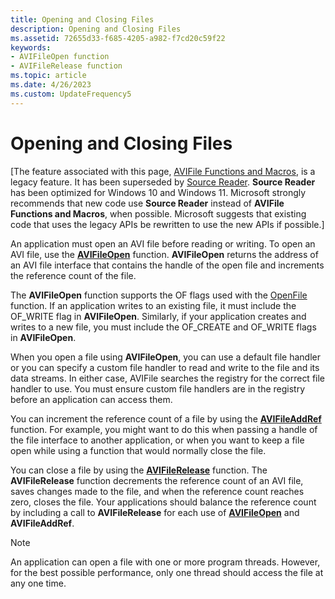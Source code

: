 ```yaml
---
title: Opening and Closing Files
description: Opening and Closing Files
ms.assetid: 72655d33-f685-4205-a982-f7cd20c59f22
keywords:
- AVIFileOpen function
- AVIFileRelease function
ms.topic: article
ms.date: 4/26/2023
ms.custom: UpdateFrequency5
---
```


# Opening and Closing Files

\[The feature associated with this page, [AVIFile Functions and Macros](/windows/win32/multimedia/avifile-functions-and-macros), is a legacy feature. It has been superseded by [Source Reader](/windows/win32/medfound/source-reader). **Source Reader** has been optimized for Windows 10 and Windows 11. Microsoft strongly recommends that new code use **Source Reader** instead of **AVIFile Functions and Macros**, when possible. Microsoft suggests that existing code that uses the legacy APIs be rewritten to use the new APIs if possible.\]

An application must open an AVI file before reading or writing. To open an AVI file, use the [**AVIFileOpen**](/windows/desktop/api/Vfw/nf-vfw-avifileopen) function. **AVIFileOpen** returns the address of an AVI file interface that contains the handle of the open file and increments the reference count of the file.

The **AVIFileOpen** function supports the OF flags used with the [OpenFile](/windows/win32/api/winbase/nf-winbase-openfile) function. If an application writes to an existing file, it must include the OF\_WRITE flag in **AVIFileOpen**. Similarly, if your application creates and writes to a new file, you must include the OF\_CREATE and OF\_WRITE flags in **AVIFileOpen**.

When you open a file using **AVIFileOpen**, you can use a default file handler or you can specify a custom file handler to read and write to the file and its data streams. In either case, AVIFile searches the registry for the correct file handler to use. You must ensure custom file handlers are in the registry before an application can access them.

You can increment the reference count of a file by using the [**AVIFileAddRef**](/windows/desktop/api/Vfw/nf-vfw-avifileaddref) function. For example, you might want to do this when passing a handle of the file interface to another application, or when you want to keep a file open while using a function that would normally close the file.

You can close a file by using the [**AVIFileRelease**](/windows/desktop/api/Vfw/nf-vfw-avifilerelease) function. The **AVIFileRelease** function decrements the reference count of an AVI file, saves changes made to the file, and when the reference count reaches zero, closes the file. Your applications should balance the reference count by including a call to **AVIFileRelease** for each use of [**AVIFileOpen**](/windows/desktop/api/Vfw/nf-vfw-avifileopen) and **AVIFileAddRef**.

> [!NOTE]
> An application can open a file with one or more program threads. However, for the best possible performance, only one thread should access the file at any one time.
